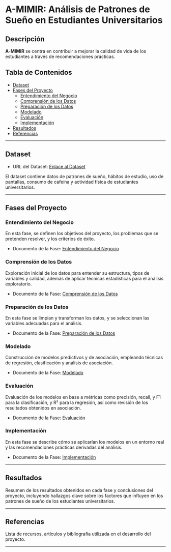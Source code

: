 # A-MIMIR: Análisis de Patrones de Sueño en Estudiantes Universitarios

## Descripción
**A-MIMIR** se centra en contribuir a mejorar la calidad de vida de los estudiantes a través de recomendaciones prácticas.

## Tabla de Contenidos
- [Dataset](#dataset)
- [Fases del Proyecto](#fases-del-proyecto)
  - [Entendimiento del Negocio](#entendimiento-del-negocio)
  - [Comprensión de los Datos](#comprensión-de-los-datos)
  - [Preparación de los Datos](#preparación-de-los-datos)
  - [Modelado](#modelado)
  - [Evaluación](#evaluación)
  - [Implementación](#implementación)
- [Resultados](#resultados)
- [Referencias](#referencias)

---

## Dataset
- URL del Dataset: [Enlace al Dataset](https://www.kaggle.com/datasets/arsalanjamal002/student-sleep-patterns)

El dataset contiene datos de patrones de sueño, hábitos de estudio, uso de pantallas, consumo de cafeína y actividad física de estudiantes universitarios.

---

## Fases del Proyecto

### Entendimiento del Negocio
En esta fase, se definen los objetivos del proyecto, los problemas que se pretenden resolver, y los criterios de éxito. 

- Documento de la Fase: <a href="https://docs.google.com/document/d/1D9g8aypBksZ_PM5z79CFR6ppHbDKSGIl/edit" target="_blank">Entendimiento del Negocio</a>

### Comprensión de los Datos
Exploración inicial de los datos para entender su estructura, tipos de variables y calidad, además de aplicar técnicas estadísticas para el análisis exploratorio.

- Documento de la Fase: [Comprensión de los Datos](URL_DOCUMENTO_COMPRENSION_DATOS)

### Preparación de los Datos
En esta fase se limpian y transforman los datos, y se seleccionan las variables adecuadas para el análisis. 

- Documento de la Fase: [Preparación de los Datos](URL_DOCUMENTO_PREPARACION_DATOS)

### Modelado
Construcción de modelos predictivos y de asociación, empleando técnicas de regresión, clasificación y análisis de asociación.

- Documento de la Fase: [Modelado](URL_DOCUMENTO_MODELADO)

### Evaluación
Evaluación de los modelos en base a métricas como precisión, recall, y F1 para la clasificación, y R² para la regresión, así como revisión de los resultados obtenidos en asociación.

- Documento de la Fase: [Evaluación](URL_DOCUMENTO_EVALUACION)

### Implementación
En esta fase se describe cómo se aplicarían los modelos en un entorno real y las recomendaciones prácticas derivadas del análisis.

- Documento de la Fase: [Implementación](URL_DOCUMENTO_IMPLEMENTACION)

---

## Resultados
Resumen de los resultados obtenidos en cada fase y conclusiones del proyecto, incluyendo hallazgos clave sobre los factores que influyen en los patrones de sueño de los estudiantes universitarios.

---

## Referencias
Lista de recursos, artículos y bibliografía utilizada en el desarrollo del proyecto.

---

